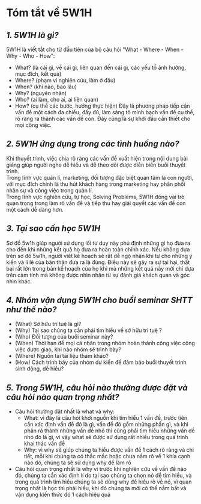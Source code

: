 # Tóm tắt về 5W1H

## *1. 5W1H là gì?*
5W1H là viết tắt cho từ đầu tiên của bộ câu hỏi "What - Where - When - Why - Who - How":
- What? (là cái gì, về cái gì, liên quan đến cái gì, các yếu tố ảnh hưởng, mục đích, kết quả)
- Where? (phạm vi nghiên cứu, làm ở đâu)
- When? (khi nào, bao lâu)
- Why? (nguyên nhân)
- Who? (ai làm, cho ai, ai liên quan)
- How? (cụ thể các bước, hướng thực hiện)
Đây là phương pháp tiếp cận vấn đề một cách đa chiều, đầy đủ, làm sáng tỏ minh bạch vấn đề cụ thể,
rõ ràng ra thành các vấn đề con. Đây cũng là sự khởi đầu cần thiết cho mọi công việc.

## *2. 5W1H ứng dụng trong các tình huống nào?*
Khi thuyết trình, việc chia rõ ràng các vấn đề xuất hiện trong nội dung bài giảng giúp người nghe 
dễ hiểu và dễ theo dõi được diễn biến buổi thuyết trình.  
Trong lĩnh vực quản lí, marketing, đối tượng đặc biệt quan tâm là con người, với mục đích chính là 
thu hút khách hàng trong marketing hay phân phối nhân sự và công việc
trong quản lí.  
Trong lĩnh vực nghiên cứu, tự học, Solving Problems, 5W1H đóng vai trò quan trọng trong làm rõ vấn
đề và tiếp thu hay giải quyết các vấn đề con một cách dễ dàng hơn.

## *3. Tại sao cần học 5W1H*
Sơ đồ 5w1h giúp người sử dụng lối tư duy này phủ định những gì họ đưa ra cho đến khi những kết quả 
họ đưa ra hoàn toàn chính xác. Nếu không dựa trên sơ đồ 5w1h, người viết kế hoạch sẽ rất dễ ngộ 
nhận khi tự cho những ý kiến và lí lẽ của bản thân đưa ra là đúng. Điều này sẽ gây ra sự tai hại, 
thất bại rất lớn trong bản kế hoạch của họ khi mà những kết quả này mới chỉ dựa trên cảm tính mà không 
được nhìn nhận từ sự đánh giá khách quan và góc nhìn khác.

## *4. Nhóm vận dụng 5W1H cho buổi seminar SHTT như thế nào?*
-   (What) Sở hữu trí tuệ là gì?
-   (Why) Tại sao chúng ta cần phải tìm hiểu về sở hữu trí tuệ ?
-   (Who) Đối tượng của buổi seminar này?
-   (When) Thời hạn để mọi cá nhân trong nhóm hoàn thành công việc công việc được giao, khi nào nhóm sẽ trình bày?
-   (Where) Nguồn tài tài liệu tham khảo?
-   (How) Cách trình bày của nhóm dự kiến để đảm bảo buổi thuyết trình sinh động, dễ hiểu?
## *5. Trong 5W1H, câu hỏi nào thường được đặt và câu hỏi nào quan trọng nhất?*
- Câu hỏi thường đặt nhất là what và why:
  - What: vì đây là câu hỏi khởi nguồn khi tìm hiểu 1 vấn đề, trước tiên cần xác định vấn đề đó là gì, vấn đề đó gồm những phần gì, và khi phân rã thành những vấn đề nhỏ thì cũng phải tìm hiểu những vấn đề nhỏ đó là gì, vì vậy what sẽ được sử dụng rất nhiều trong quá trình khai thác vấn đề
  - Why: vì why sẽ giúp chúng ta hiểu được vấn đề 1 cách rõ ràng và chi tiết, mỗi khi chúng ta có thắc mắc hoặc chưa nắm rõ về 1 khía cạnh nào đó, chúng ta sẽ sử dụng why để làm rõ
- Câu hỏi quan trọng nhất là why vì trước khi nghiên cứu về vấn đề nào đó, chúng ta cần xác định lí do tại sao chúng ta chọn nó để tìm hiểu, và trong quá trình tìm hiểu chúng ta sẽ dùng why để hiểu rõ về nó, vì quan trọng nhất là học thì phải hiểu, khi đó chúng ta mới có thể nắm bắt và vận dụng kiến thức đó 1 cách hiệu quả

